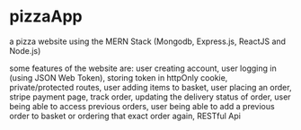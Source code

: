 # pizzaApp
a pizza website using the MERN Stack (Mongodb, Express.js, ReactJS and Node.js)

some features of the website are:
user creating account,
user logging in (using JSON Web Token),
storing token in httpOnly cookie,
private/protected routes,
user adding items to basket,
user placing an order,
stripe payment page,
track order,
updating the delivery status of order,
user being able to access previous orders,
user being able to add a previous order to basket or ordering that exact order again,
RESTful Api
